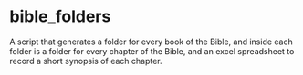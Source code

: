 # bible_folders
A script that generates a folder for every book of the Bible, and inside each folder is a folder for every chapter of the Bible, and an excel spreadsheet to record a short synopsis of each chapter. 
